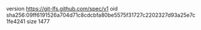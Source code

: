 version https://git-lfs.github.com/spec/v1
oid sha256:09ff6191526a704d71c8cdcbfa80be5575f31727c2202327d93a25e7c1fe4241
size 1477
